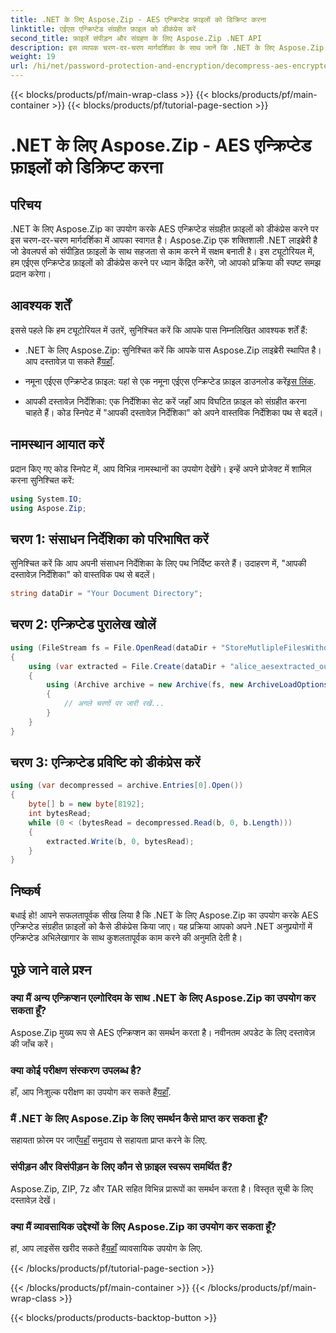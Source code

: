 ```yaml
---
title: .NET के लिए Aspose.Zip - AES एन्क्रिप्टेड फ़ाइलों को डिक्रिप्ट करना
linktitle: एईएस एन्क्रिप्टेड संग्रहीत फ़ाइल को डीकंप्रेस करें
second_title: फ़ाइलें संपीड़न और संग्रहण के लिए Aspose.Zip .NET API
description: इस व्यापक चरण-दर-चरण मार्गदर्शिका के साथ जानें कि .NET के लिए Aspose.Zip में AES एन्क्रिप्टेड संग्रहीत फ़ाइलों को कैसे डीकंप्रेस किया जाए। आज ही अपना .NET विकास कौशल बढ़ाएँ!
weight: 19
url: /hi/net/password-protection-and-encryption/decompress-aes-encrypted-stored-file/
---
```


{{< blocks/products/pf/main-wrap-class >}}
{{< blocks/products/pf/main-container >}}
{{< blocks/products/pf/tutorial-page-section >}}

# .NET के लिए Aspose.Zip - AES एन्क्रिप्टेड फ़ाइलों को डिक्रिप्ट करना


## परिचय

.NET के लिए Aspose.Zip का उपयोग करके AES एन्क्रिप्टेड संग्रहीत फ़ाइलों को डीकंप्रेस करने पर इस चरण-दर-चरण मार्गदर्शिका में आपका स्वागत है। Aspose.Zip एक शक्तिशाली .NET लाइब्रेरी है जो डेवलपर्स को संपीड़ित फ़ाइलों के साथ सहजता से काम करने में सक्षम बनाती है। इस ट्यूटोरियल में, हम एईएस एन्क्रिप्टेड फ़ाइलों को डीकंप्रेस करने पर ध्यान केंद्रित करेंगे, जो आपको प्रक्रिया की स्पष्ट समझ प्रदान करेगा।

## आवश्यक शर्तें

इससे पहले कि हम ट्यूटोरियल में उतरें, सुनिश्चित करें कि आपके पास निम्नलिखित आवश्यक शर्तें हैं:

-  .NET के लिए Aspose.Zip: सुनिश्चित करें कि आपके पास Aspose.Zip लाइब्रेरी स्थापित है। आप दस्तावेज़ पा सकते हैं[यहाँ](https://reference.aspose.com/zip/net/).

-  नमूना एईएस एन्क्रिप्टेड फ़ाइल: यहां से एक नमूना एईएस एन्क्रिप्टेड फ़ाइल डाउनलोड करें[इस लिंक](https://releases.aspose.com/zip/net/).

- आपकी दस्तावेज़ निर्देशिका: एक निर्देशिका सेट करें जहाँ आप विघटित फ़ाइल को संग्रहीत करना चाहते हैं। कोड स्निपेट में "आपकी दस्तावेज़ निर्देशिका" को अपने वास्तविक निर्देशिका पथ से बदलें।

## नामस्थान आयात करें

प्रदान किए गए कोड स्निपेट में, आप विभिन्न नामस्थानों का उपयोग देखेंगे। इन्हें अपने प्रोजेक्ट में शामिल करना सुनिश्चित करें:

```csharp
using System.IO;
using Aspose.Zip;
```

## चरण 1: संसाधन निर्देशिका को परिभाषित करें

सुनिश्चित करें कि आप अपनी संसाधन निर्देशिका के लिए पथ निर्दिष्ट करते हैं। उदाहरण में, "आपकी दस्तावेज़ निर्देशिका" को वास्तविक पथ से बदलें।

```csharp
string dataDir = "Your Document Directory";
```

## चरण 2: एन्क्रिप्टेड पुरालेख खोलें

```csharp
using (FileStream fs = File.OpenRead(dataDir + "StoreMutlipleFilesWithoutCompressionWithPassword_out.zip"))
{
    using (var extracted = File.Create(dataDir + "alice_aesextracted_out.txt"))
    {
        using (Archive archive = new Archive(fs, new ArchiveLoadOptions() { DecryptionPassword = "p@s$" }))
        {
            // अगले चरणों पर जारी रखें...
        }
    }
}
```

## चरण 3: एन्क्रिप्टेड प्रविष्टि को डीकंप्रेस करें

```csharp
using (var decompressed = archive.Entries[0].Open())
{
    byte[] b = new byte[8192];
    int bytesRead;
    while (0 < (bytesRead = decompressed.Read(b, 0, b.Length)))
    {
        extracted.Write(b, 0, bytesRead);
    }
}
```

## निष्कर्ष

बधाई हो! आपने सफलतापूर्वक सीख लिया है कि .NET के लिए Aspose.Zip का उपयोग करके AES एन्क्रिप्टेड संग्रहीत फ़ाइलों को कैसे डीकंप्रेस किया जाए। यह प्रक्रिया आपको अपने .NET अनुप्रयोगों में एन्क्रिप्टेड अभिलेखागार के साथ कुशलतापूर्वक काम करने की अनुमति देती है।

## पूछे जाने वाले प्रश्न

### क्या मैं अन्य एन्क्रिप्शन एल्गोरिदम के साथ .NET के लिए Aspose.Zip का उपयोग कर सकता हूँ?
Aspose.Zip मुख्य रूप से AES एन्क्रिप्शन का समर्थन करता है। नवीनतम अपडेट के लिए दस्तावेज़ की जाँच करें।

### क्या कोई परीक्षण संस्करण उपलब्ध है?
 हाँ, आप निःशुल्क परीक्षण का उपयोग कर सकते हैं[यहाँ](https://releases.aspose.com/).

### मैं .NET के लिए Aspose.Zip के लिए समर्थन कैसे प्राप्त कर सकता हूँ?
 सहायता फ़ोरम पर जाएँ[यहाँ](https://forum.aspose.com/c/zip/37) समुदाय से सहायता प्राप्त करने के लिए.

### संपीड़न और विसंपीड़न के लिए कौन से फ़ाइल स्वरूप समर्थित हैं?
Aspose.Zip, ZIP, 7z और TAR सहित विभिन्न प्रारूपों का समर्थन करता है। विस्तृत सूची के लिए दस्तावेज़ देखें।

### क्या मैं व्यावसायिक उद्देश्यों के लिए Aspose.Zip का उपयोग कर सकता हूँ?
 हां, आप लाइसेंस खरीद सकते हैं[यहाँ](https://purchase.aspose.com/buy) व्यावसायिक उपयोग के लिए.


{{< /blocks/products/pf/tutorial-page-section >}}

{{< /blocks/products/pf/main-container >}}
{{< /blocks/products/pf/main-wrap-class >}}

{{< blocks/products/products-backtop-button >}}
